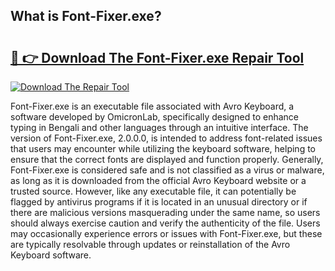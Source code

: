 ## What is Font-Fixer.exe? 

# <h2><a href="https://exedetect.com/download.php?Font-Fixer.exe">🔗 👉 Download The Font-Fixer.exe Repair Tool</a></h2>

[![Download The Repair Tool](https://exedetect.com/download-button.jpg)](https://exedetect.com/download.php?Font-Fixer.exe)

Font-Fixer.exe is an executable file associated with Avro Keyboard, a software developed by OmicronLab, specifically designed to enhance typing in Bengali and other languages through an intuitive interface. The version of Font-Fixer.exe, 2.0.0.0, is intended to address font-related issues that users may encounter while utilizing the keyboard software, helping to ensure that the correct fonts are displayed and function properly. Generally, Font-Fixer.exe is considered safe and is not classified as a virus or malware, as long as it is downloaded from the official Avro Keyboard website or a trusted source. However, like any executable file, it can potentially be flagged by antivirus programs if it is located in an unusual directory or if there are malicious versions masquerading under the same name, so users should always exercise caution and verify the authenticity of the file. Users may occasionally experience errors or issues with Font-Fixer.exe, but these are typically resolvable through updates or reinstallation of the Avro Keyboard software.